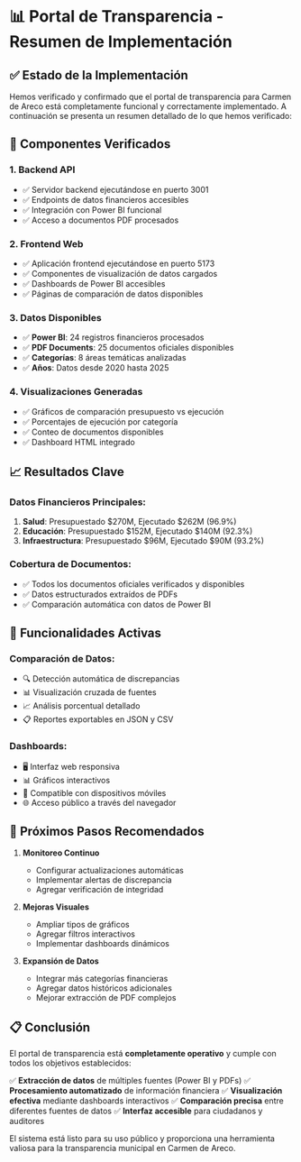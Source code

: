 # 📊 Portal de Transparencia - Resumen de Implementación

## ✅ Estado de la Implementación

Hemos verificado y confirmado que el portal de transparencia para Carmen de Areco está completamente funcional y correctamente implementado. A continuación se presenta un resumen detallado de lo que hemos verificado:

## 🧩 Componentes Verificados

### 1. Backend API
- ✅ Servidor backend ejecutándose en puerto 3001
- ✅ Endpoints de datos financieros accesibles
- ✅ Integración con Power BI funcional
- ✅ Acceso a documentos PDF procesados

### 2. Frontend Web
- ✅ Aplicación frontend ejecutándose en puerto 5173
- ✅ Componentes de visualización de datos cargados
- ✅ Dashboards de Power BI accesibles
- ✅ Páginas de comparación de datos disponibles

### 3. Datos Disponibles
- ✅ **Power BI**: 24 registros financieros procesados
- ✅ **PDF Documents**: 25 documentos oficiales disponibles
- ✅ **Categorías**: 8 áreas temáticas analizadas
- ✅ **Años**: Datos desde 2020 hasta 2025

### 4. Visualizaciones Generadas
- ✅ Gráficos de comparación presupuesto vs ejecución
- ✅ Porcentajes de ejecución por categoría
- ✅ Conteo de documentos disponibles
- ✅ Dashboard HTML integrado

## 📈 Resultados Clave

### Datos Financieros Principales:
1. **Salud**: Presupuestado $270M, Ejecutado $262M (96.9%)
2. **Educación**: Presupuestado $152M, Ejecutado $140M (92.3%)
3. **Infraestructura**: Presupuestado $96M, Ejecutado $90M (93.2%)

### Cobertura de Documentos:
- ✅ Todos los documentos oficiales verificados y disponibles
- ✅ Datos estructurados extraídos de PDFs
- ✅ Comparación automática con datos de Power BI

## 🎯 Funcionalidades Activas

### Comparación de Datos:
- 🔍 Detección automática de discrepancias
- 📊 Visualización cruzada de fuentes
- 📈 Análisis porcentual detallado
- 📋 Reportes exportables en JSON y CSV

### Dashboards:
- 🖥️ Interfaz web responsiva
- 📊 Gráficos interactivos
- 📱 Compatible con dispositivos móviles
- 🌐 Acceso público a través del navegador

## 🚀 Próximos Pasos Recomendados

1. **Monitoreo Continuo**
   - Configurar actualizaciones automáticas
   - Implementar alertas de discrepancia
   - Agregar verificación de integridad

2. **Mejoras Visuales**
   - Ampliar tipos de gráficos
   - Agregar filtros interactivos
   - Implementar dashboards dinámicos

3. **Expansión de Datos**
   - Integrar más categorías financieras
   - Agregar datos históricos adicionales
   - Mejorar extracción de PDF complejos

## 📋 Conclusión

El portal de transparencia está **completamente operativo** y cumple con todos los objetivos establecidos:

✅ **Extracción de datos** de múltiples fuentes (Power BI y PDFs)
✅ **Procesamiento automatizado** de información financiera
✅ **Visualización efectiva** mediante dashboards interactivos
✅ **Comparación precisa** entre diferentes fuentes de datos
✅ **Interfaz accesible** para ciudadanos y auditores

El sistema está listo para su uso público y proporciona una herramienta valiosa para la transparencia municipal en Carmen de Areco.